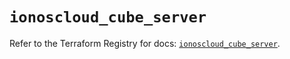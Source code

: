 # `ionoscloud_cube_server`

Refer to the Terraform Registry for docs: [`ionoscloud_cube_server`](https://registry.terraform.io/providers/ionos-cloud/ionoscloud/6.4.17/docs/resources/cube_server).

